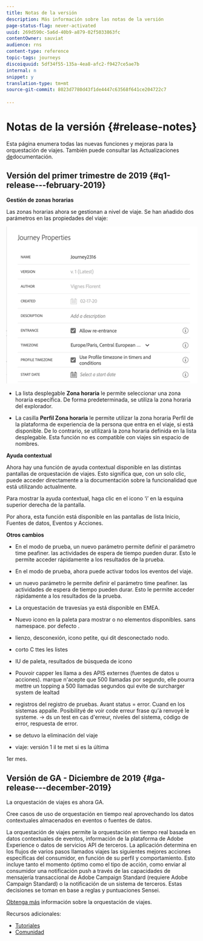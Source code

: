 ```yaml
---
title: Notas de la versión
description: Más información sobre las notas de la versión
page-status-flag: never-activated
uuid: 269d590c-5a6d-40b9-a879-02f5033863fc
contentOwner: sauviat
audience: rns
content-type: reference
topic-tags: journeys
discoiquuid: 5df34f55-135a-4ea8-afc2-f9427ce5ae7b
internal: n
snippet: y
translation-type: tm+mt
source-git-commit: 8023d7780d43f1de4447c63568f641ce204722c7

---
```



# Notas de la versión {#release-notes}

Esta página enumera todas las nuevas funciones y mejoras para la orquestación de viajes.
También puede consultar las Actualizaciones [de](../release-notes/documentation-updates.md)documentación.

## Versión del primer trimestre de 2019 {#q1-release---february-2019}

**Gestión de zonas horarias**

Las zonas horarias ahora se gestionan a nivel de viaje. Se han añadido dos parámetros en las propiedades del viaje:

![](../assets/rn-timezone.png)

* La lista desplegable **Zona horaria** le permite seleccionar una zona horaria específica. De forma predeterminada, se utiliza la zona horaria del explorador.

* La casilla **Perfil Zona horaria** le permite utilizar la zona horaria Perfil de la plataforma de experiencia de la persona que entra en el viaje, si está disponible. De lo contrario, se utilizará la zona horaria definida en la lista desplegable. Esta función no es compatible con viajes sin espacio de nombres.

**Ayuda contextual**

Ahora hay una función de ayuda contextual disponible en las distintas pantallas de orquestación de viajes. Esto significa que, con un solo clic, puede acceder directamente a la documentación sobre la funcionalidad que está utilizando actualmente.

Para mostrar la ayuda contextual, haga clic en el icono ‘i’ en la esquina superior derecha de la pantalla.

Por ahora, esta función está disponible en las pantallas de lista Inicio, Fuentes de datos, Eventos y Acciones.

**Otros cambios**

* En el modo de prueba, un nuevo parámetro permite definir el parámetro time peafiner.  las actividades de espera de tiempo pueden durar. Esto le permite acceder rápidamente a los resultados de la prueba.

* En el modo de prueba, ahora puede activar todos los eventos del viaje.


* un nuevo parámetro le permite definir el parámetro time peafiner.  las actividades de espera de tiempo pueden durar. Esto le permite acceder rápidamente a los resultados de la prueba.

* La orquestación de travesías ya está disponible en EMEA.

* Nuevo icono en la paleta para mostrar o no elementos disponibles. sans namespace. por defecto .

* lienzo, desconexión, icono petite, qui dit desconectado nodo.

* corto C ttes les listes

* IU de paleta, resultados de búsqueda de icono

* Pouvoir capper les llama a des APIS externes (fuentes de datos u acciones). marque n&#39;acepte que 500 llamadas por segundo, elle pourra mettre un topping a 500 llamadas segundos qui evite de surcharger system de lealtad

* registros del registro de pruebas. Avant status = error. Cuand en los sistemas appalle. Posibilityé de voir code erreur frase qu&#39;à renvoyé le systeme. -> ds un test en cas d&#39;erreur, niveles del sistema, código de error, respuesta de error.

* se detuvo la eliminación del viaje

* viaje: versión 1 il te met si es la última

1er mes.


## Versión de GA - Diciembre de 2019 {#ga-release---december-2019}

La orquestación de viajes es ahora GA.

Cree casos de uso de orquestación en tiempo real aprovechando los datos contextuales almacenados en eventos o fuentes de datos.

La orquestación de viajes permite la orquestación en tiempo real basada en datos contextuales de eventos, información de la plataforma de Adobe Experience o datos de servicios API de terceros. La aplicación determina en los flujos de varios pasos llamados viajes las siguientes mejores acciones específicas del consumidor, en función de su perfil y comportamiento. Esto incluye tanto el momento óptimo como el tipo de acción, como enviar al consumidor una notificación push a través de las capacidades de mensajería transaccional de Adobe Campaign Standard (requiere Adobe Campaign Standard) o la notificación de un sistema de terceros. Estas decisiones se toman en base a reglas y puntuaciones Sensei.

[Obtenga más](../action/working-with-adobe-campaign.md) información sobre la orquestación de viajes.

Recursos adicionales:

* [Tutoriales](https://docs.adobe.com/content/help/en/platform-learn/tutorials/journey-orchestration/introduction.html)
* [Comunidad](https://www.adobe.com/go/journeyorchestrationcommunity)